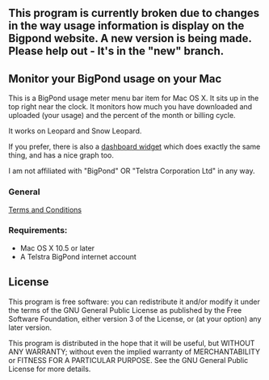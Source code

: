 ## This program is currently broken due to changes in the way usage information is display on the Bigpond website. A new version is being made. Please help out - It's in the "new" branch.

## Monitor your BigPond usage on your Mac
This is a BigPond usage meter menu bar item for Mac OS X. It sits up in the top right near the clock. It monitors how much you have downloaded and uploaded (your usage) and the percent of the month or billing cycle.

It works on Leopard and Snow Leopard.

If you prefer, there is also a [dashboard widget](http://url3.tk/bp/widget.php) which does exactly the same thing, and has a nice graph too.

I am not affiliated with "BigPond" OR "Telstra Corporation Ltd" in any way.

### General
[Terms and Conditions](http://url3.tk/bp/mb.php)

### Requirements:
* Mac OS X 10.5 or later
* A Telstra BigPond internet account

## License
This program is free software: you can redistribute it and/or modify
it under the terms of the GNU General Public License as published by
the Free Software Foundation, either version 3 of the License, or
(at your option) any later version.

This program is distributed in the hope that it will be useful,
but WITHOUT ANY WARRANTY; without even the implied warranty of
MERCHANTABILITY or FITNESS FOR A PARTICULAR PURPOSE.  See the
GNU General Public License for more details.